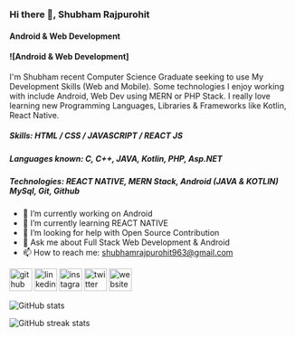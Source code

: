 ### Hi there 👋, Shubham Rajpurohit
#### Android & Web Development
#### ![Android & Web Development]

I'm Shubham recent Computer Science Graduate seeking to use My Development Skills (Web and Mobile).
Some technologies I enjoy working with include Android, Web Dev using MERN or PHP Stack. 
I really love learning new Programming Languages, Libraries & Frameworks like Kotlin, React Native.

##### Skills: HTML / CSS / JAVASCRIPT / REACT JS
##### Languages known: C, C++, JAVA, Kotlin, PHP, Asp.NET
##### Technologies: REACT NATIVE, MERN Stack, Android (JAVA & KOTLIN) MySql, Git, Github


- 🔭 I’m currently working on Android 
- 🌱 I’m currently learning REACT NATIVE 
- 🤔 I’m looking for help with Open Source Contribution 
- 💬 Ask me about Full Stack Web Development & Android  
- 📫 How to reach me: shubhamrajpurohit963@gmail.com 


[<img src='https://cdn.jsdelivr.net/npm/simple-icons@3.0.1/icons/github.svg' alt='github' height='40'>](https://github.com/shubhamrajpurohit963)  [<img src='https://cdn.jsdelivr.net/npm/simple-icons@3.0.1/icons/linkedin.svg' alt='linkedin' height='40'>](https://www.linkedin.com/in/shubhamrajpurohit/)  [<img src='https://cdn.jsdelivr.net/npm/simple-icons@3.0.1/icons/instagram.svg' alt='instagram' height='40'>](https://www.instagram.com/shubham_rajpurohit__/)  [<img src='https://cdn.jsdelivr.net/npm/simple-icons@3.0.1/icons/twitter.svg' alt='twitter' height='40'>](https://twitter.com/shubhamraj963)  [<img src='https://cdn.jsdelivr.net/npm/simple-icons@3.0.1/icons/icloud.svg' alt='website' height='40'>](https://app.netlify.com/teams/shubhamrajpurohit963/overview)  

![GitHub stats](https://github-readme-stats.vercel.app/api?username=shubhamrajpurohit963&show_icons=true)  

![GitHub streak stats](https://github-readme-streak-stats.herokuapp.com/?user=shubhamrajpurohit963)  

